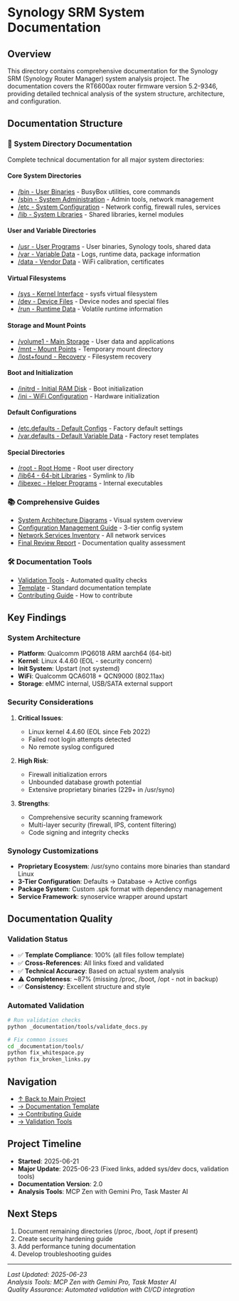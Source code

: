 # Synology SRM System Documentation

## Overview
This directory contains comprehensive documentation for the Synology SRM (Synology Router Manager) system analysis project. The documentation covers the RT6600ax router firmware version 5.2-9346, providing detailed technical analysis of the system structure, architecture, and configuration.

## Documentation Structure

### 📁 System Directory Documentation
Complete technical documentation for all major system directories:

#### Core System Directories
- [/bin - User Binaries](structure/bin.md) - BusyBox utilities, core commands
- [/sbin - System Administration](structure/sbin.md) - Admin tools, network management
- [/etc - System Configuration](structure/etc.md) - Network config, firewall rules, services
- [/lib - System Libraries](structure/lib.md) - Shared libraries, kernel modules

#### User and Variable Directories
- [/usr - User Programs](structure/usr.md) - User binaries, Synology tools, shared data
- [/var - Variable Data](structure/var.md) - Logs, runtime data, package information
- [/data - Vendor Data](structure/data.md) - WiFi calibration, certificates

#### Virtual Filesystems
- [/sys - Kernel Interface](structure/sys.md) - sysfs virtual filesystem
- [/dev - Device Files](structure/dev.md) - Device nodes and special files
- [/run - Runtime Data](structure/run.md) - Volatile runtime information

#### Storage and Mount Points
- [/volume1 - Main Storage](structure/volume1.md) - User data and applications
- [/mnt - Mount Points](structure/mnt.md) - Temporary mount directory
- [/lost+found - Recovery](structure/lost+found.md) - Filesystem recovery

#### Boot and Initialization
- [/initrd - Initial RAM Disk](structure/initrd.md) - Boot initialization
- [/ini - WiFi Configuration](structure/ini.md) - Hardware initialization

#### Default Configurations
- [/etc.defaults - Default Configs](structure/etc.defaults.md) - Factory default settings
- [/var.defaults - Default Variable Data](structure/var.defaults.md) - Factory reset templates

#### Special Directories
- [/root - Root Home](structure/root.md) - Root user directory
- [/lib64 - 64-bit Libraries](structure/lib64.md) - Symlink to /lib
- [/libexec - Helper Programs](structure/libexec.md) - Internal executables

### 📚 Comprehensive Guides
- [System Architecture Diagrams](system_architecture_diagrams.md) - Visual system overview
- [Configuration Management Guide](configuration_management_guide.md) - 3-tier config system
- [Network Services Inventory](network_services_inventory.md) - All network services
- [Final Review Report](final_review_report.md) - Documentation quality assessment

### 🛠️ Documentation Tools
- [Validation Tools](tools/README.md) - Automated quality checks
- [Template](TEMPLATE.md) - Standard documentation template
- [Contributing Guide](CONTRIBUTING.md) - How to contribute

## Key Findings

### System Architecture
- **Platform**: Qualcomm IPQ6018 ARM aarch64 (64-bit)
- **Kernel**: Linux 4.4.60 (EOL - security concern)
- **Init System**: Upstart (not systemd)
- **WiFi**: Qualcomm QCA6018 + QCN9000 (802.11ax)
- **Storage**: eMMC internal, USB/SATA external support

### Security Considerations
1. **Critical Issues**:
   - Linux kernel 4.4.60 (EOL since Feb 2022)
   - Failed root login attempts detected
   - No remote syslog configured
   
2. **High Risk**:
   - Firewall initialization errors
   - Unbounded database growth potential
   - Extensive proprietary binaries (229+ in /usr/syno)

3. **Strengths**:
   - Comprehensive security scanning framework
   - Multi-layer security (firewall, IPS, content filtering)
   - Code signing and integrity checks

### Synology Customizations
- **Proprietary Ecosystem**: /usr/syno contains more binaries than standard Linux
- **3-Tier Configuration**: Defaults → Database → Active configs
- **Package System**: Custom .spk format with dependency management
- **Service Framework**: synoservice wrapper around upstart

## Documentation Quality

### Validation Status
- ✅ **Template Compliance**: 100% (all files follow template)
- ✅ **Cross-References**: All links fixed and validated
- ✅ **Technical Accuracy**: Based on actual system analysis
- ⚠️ **Completeness**: ~87% (missing /proc, /boot, /opt - not in backup)
- ✅ **Consistency**: Excellent structure and style

### Automated Validation
```bash
# Run validation checks
python _documentation/tools/validate_docs.py

# Fix common issues
cd _documentation/tools/
python fix_whitespace.py
python fix_broken_links.py
```

## Navigation
- [↑ Back to Main Project](../README.md)
- [→ Documentation Template](TEMPLATE.md)
- [→ Contributing Guide](CONTRIBUTING.md)
- [→ Validation Tools](tools/README.md)

## Project Timeline
- **Started**: 2025-06-21
- **Major Update**: 2025-06-23 (Fixed links, added sys/dev docs, validation tools)
- **Documentation Version**: 2.0
- **Analysis Tools**: MCP Zen with Gemini Pro, Task Master AI

## Next Steps
1. Document remaining directories (/proc, /boot, /opt if present)
2. Create security hardening guide
3. Add performance tuning documentation
4. Develop troubleshooting guides

---
*Last Updated: 2025-06-23*  
*Analysis Tools: MCP Zen with Gemini Pro, Task Master AI*  
*Quality Assurance: Automated validation with CI/CD integration*